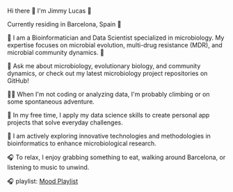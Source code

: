 Hi there 👋 I'm Jimmy Lucas 🌟

Currently residing in Barcelona, Spain 🌆

🔬 I am a Bioinformatician and Data Scientist specialized in microbiology. My expertise focuses on microbial evolution, multi-drug resistance (MDR), and microbial community dynamics. 🧬

💬 Ask me about microbiology, evolutionary biology, and community dynamics, or check out my latest microbiology project repositories on GitHub!

🧗‍♂️ When I'm not coding or analyzing data, I'm probably climbing or on some spontaneous adventure.

📱 In my free time, I apply my data science skills to create personal app projects that solve everyday challenges.

📘 I am actively exploring innovative technologies and methodologies in bioinformatics to enhance microbiological research.

🎧 To relax, I enjoy grabbing something to eat, walking around Barcelona, or listening to music to unwind.

🎧 playlist: [Mood Playlist](https://music.apple.com/es/playlist/mood/pl.u-d2b05ZLIL4rvAlm?l=en)

